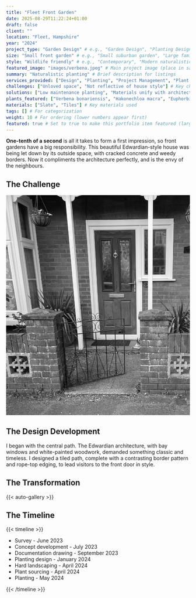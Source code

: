 ```yaml
---
title: "Fleet Front Garden"
date: 2025-08-29T11:22:24+01:00
draft: false
client: ""
location: "Fleet, Hampshire"
year: "2024"
project_type: "Garden Design" # e.g., "Garden Design", "Planting Design", "Design Consultation"
size: "Small front garden" # e.g., "Small suburban garden", "Large family garden"
style: "Wildlife friendly" # e.g., "Contemporary", "Modern naturalistic", "Wildlife-friendly"
featured_image: "images/verbena.jpeg" # Main project image (place in same directory)
summary: "Naturalistic planting" # Brief description for listings
services_provided: ["Design", "Planting", "Project Management", "Plant Sourcing"] # Array of services, e.g., ["Design", "Planting", "Project Management"]
challenges: ["Unloved space", "Not reflective of house style"] # Key challenges addressed
solutions: ["Low maintenance planting", "Materials unify with architecture"] # Key solutions implemented
plants_featured: ["Verbena bonariensis", "Hakonechloa macra", "Euphorbia amygdaloides var. robbiae"] # Notable plants used
materials: ["Slate", "Tiles"] # Key materials used
tags: [] # For categorization
weight: 10 # For ordering (lower numbers appear first)
featured: true # Set to true to make this portfolio item featured (larger size)
---
```


**One-tenth of a second** is all it takes to form a first impression, so front gardens have a big responsibility. This beautiful Edwardian-style house was being let down by its outside space, with cracked concrete and weedy borders. Now it compliments the architecture perfectly, and is the envy of the neighbours.

## The Challenge

![A black and white image of a concrete path leading to a front door](content-images/hampshire-before-1.jpeg "The before: previous path to the house left much to be desired")

## The Design Development

I began with the central path. The Edwardian architecture, with bay windows and white-painted woodwork, demanded something classic and timeless. I designed a tiled path, complete with a contrasting border pattern and rope-top edging, to lead visitors to the front door in style.

## The Transformation

{{< auto-gallery >}}

## The Timeline

{{< timeline >}}

- Survey - June 2023
- Concept development - July 2023
- Documentation drawing - September 2023
- Planting design - January 2024
- Hard landscaping - April 2024
- Plant sourcing - April 2024
- Planting - May 2024

{{< /timeline >}}

